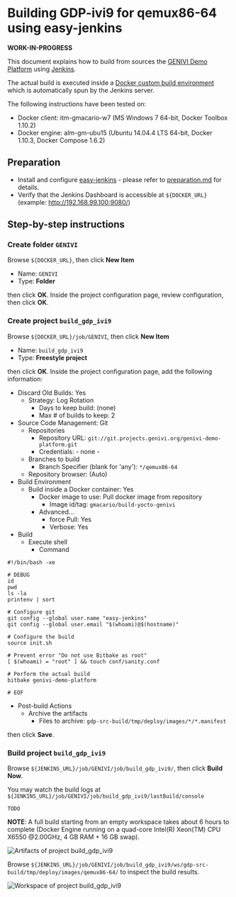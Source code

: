 # Building GDP-ivi9 for qemux86-64 using easy-jenkins

**WORK-IN-PROGRESS**

<!-- (2016-04-22 16:00 CEST) -->

This document explains how to build from sources the [GENIVI Demo Platform](https://at.projects.genivi.org/wiki/x/aoCw) using [Jenkins](https://jenkins-ci.org/).

The actual build is executed inside a [Docker custom build environment](https://wiki.jenkins-ci.org/display/JENKINS/CloudBees+Docker+Custom+Build+Environment+Plugin) which is automatically spun by the Jenkins server.

The following instructions have been tested on:

* Docker client: itm-gmacario-w7 (MS Windows 7 64-bit, Docker Toolbox 1.10.2)
* Docker engine: alm-gm-ubu15 (Ubuntu 14.04.4 LTS 64-bit, Docker 1.10.3, Docker Compose 1.6.2)

## Preparation

* Install and configure [easy-jenkins](https://github.com/gmacario/easy-jenkins) - please refer to [preparation.md](https://github.com/gmacario/easy-jenkins/blob/master/docs/preparation.md) for details.
* Verify that the Jenkins Dashboard is accessible at `${DOCKER_URL}` (example: http://192.168.99.100:9080/)

## Step-by-step instructions

### Create folder `GENIVI`

Browse `${DOCKER_URL}`, then click **New Item**

* Name: `GENIVI`
* Type: **Folder**

then click **OK**. Inside the project configuration page, review configuration, then click **OK**.

### Create project `build_gdp_ivi9`

<!-- (2016-04-22 16:03 CEST) -->

Browse `${DOCKER_URL}/job/GENIVI`, then click **New Item**

* Name: `build_gdp_ivi9`
* Type: **Freestyle project**

then click **OK**. Inside the project configuration page, add the following information:

* Discard Old Builds: Yes
  - Strategy: Log Rotation
    - Days to keep build: (none)
    - Max # of builds to keep: 2
* Source Code Management: Git
  - Repositories
    - Repository URL: `git://git.projects.genivi.org/genivi-demo-platform.git`
    - Credentials: - none -
  - Branches to build
    - Branch Specifier (blank for 'any'): `*/qemux86-64`
  - Repository browser: (Auto)
* Build Environment
  - Build inside a Docker container: Yes
    - Docker image to use: Pull docker image from repository
      - Image id/tag: `gmacario/build-yocto-genivi`
    - Advanced...
      - force Pull: Yes
      - Verbose: Yes
* Build
  - Execute shell
    - Command

```
#!/bin/bash -xe

# DEBUG
id
pwd
ls -la
printenv | sort

# Configure git
git config --global user.name "easy-jenkins"
git config --global user.email "$(whoami)@$(hostname)"

# Configure the build
source init.sh

# Prevent error "Do not use Bitbake as root"
[ $(whoami) = "root" ] && touch conf/sanity.conf

# Perform the actual build
bitbake genivi-demo-platform

# EOF
```

* Post-build Actions
  - Archive the artifacts
    - Files to archive: `gdp-src-build/tmp/deploy/images/*/*.manifest`

then click **Save**.

### Build project `build_gdp_ivi9`

Browse `${JENKINS_URL}/job/GENIVI/job/build_gdp_ivi9/`, then click **Build Now**.

You may watch the build logs at `${JENKINS_URL}/job/GENIVI/job/build_gdp_ivi9/lastBuild/console`

<!-- (2016-04-22 16:07 CEST) http://mv-linux-powerhorse.solarma.it:9080/job/GENIVI/job/build_gdp_ivi9/1/console -->

```
TODO
```

**NOTE**: A full build starting from an empty workspace takes about 6 hours to complete (Docker Engine running on a quad-core Intel(R) Xeon(TM) CPU X6550 @2.00GHz, 4 GB RAM + 16 GB swap).

![Artifacts of project build_gdp_ivi9](images/capture-TODO.png)

Browse `${JENKINS_URL}/job/GENIVI/job/build_gdp_ivi9/ws/gdp-src-build/tmp/deploy/images/qemux86-64/` to inspect the build results.

![Workspace of project build_gdp_ivi9](images/capture-TODO.png)

<!-- EOF -->
